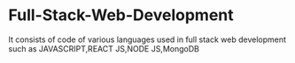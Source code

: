 # Full-Stack-Web-Development
It consists of code of various languages used in full stack web development such as JAVASCRIPT,REACT JS,NODE JS,MongoDB


